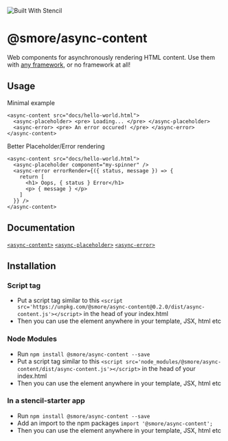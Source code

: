 ![Built With Stencil](https://img.shields.io/badge/-Built%20With%20Stencil-16161d.svg?logo=data%3Aimage%2Fsvg%2Bxml%3Bbase64%2CPD94bWwgdmVyc2lvbj0iMS4wIiBlbmNvZGluZz0idXRmLTgiPz4KPCEtLSBHZW5lcmF0b3I6IEFkb2JlIElsbHVzdHJhdG9yIDE5LjIuMSwgU1ZHIEV4cG9ydCBQbHVnLUluIC4gU1ZHIFZlcnNpb246IDYuMDAgQnVpbGQgMCkgIC0tPgo8c3ZnIHZlcnNpb249IjEuMSIgaWQ9IkxheWVyXzEiIHhtbG5zPSJodHRwOi8vd3d3LnczLm9yZy8yMDAwL3N2ZyIgeG1sbnM6eGxpbms9Imh0dHA6Ly93d3cudzMub3JnLzE5OTkveGxpbmsiIHg9IjBweCIgeT0iMHB4IgoJIHZpZXdCb3g9IjAgMCA1MTIgNTEyIiBzdHlsZT0iZW5hYmxlLWJhY2tncm91bmQ6bmV3IDAgMCA1MTIgNTEyOyIgeG1sOnNwYWNlPSJwcmVzZXJ2ZSI%2BCjxzdHlsZSB0eXBlPSJ0ZXh0L2NzcyI%2BCgkuc3Qwe2ZpbGw6I0ZGRkZGRjt9Cjwvc3R5bGU%2BCjxwYXRoIGNsYXNzPSJzdDAiIGQ9Ik00MjQuNywzNzMuOWMwLDM3LjYtNTUuMSw2OC42LTkyLjcsNjguNkgxODAuNGMtMzcuOSwwLTkyLjctMzAuNy05Mi43LTY4LjZ2LTMuNmgzMzYuOVYzNzMuOXoiLz4KPHBhdGggY2xhc3M9InN0MCIgZD0iTTQyNC43LDI5Mi4xSDE4MC40Yy0zNy42LDAtOTIuNy0zMS05Mi43LTY4LjZ2LTMuNkgzMzJjMzcuNiwwLDkyLjcsMzEsOTIuNyw2OC42VjI5Mi4xeiIvPgo8cGF0aCBjbGFzcz0ic3QwIiBkPSJNNDI0LjcsMTQxLjdIODcuN3YtMy42YzAtMzcuNiw1NC44LTY4LjYsOTIuNy02OC42SDMzMmMzNy45LDAsOTIuNywzMC43LDkyLjcsNjguNlYxNDEuN3oiLz4KPC9zdmc%2BCg%3D%3D&colorA=16161d&style=flat-square)

# @smore/async-content

Web components for asynchronously rendering HTML content.
Use them with [any framework](https://stenciljs.com/docs/framework-integration), or no framework at all!

## Usage

Minimal example
```tsx
<async-content src="docs/hello-world.html">
  <async-placeholder> <pre> Loading... </pre> </async-placeholder>
  <async-error> <pre> An error occured! </pre> </async-error>
</async-content>
```

Better Placeholder/Error rendering
```tsx
<async-content src="docs/hello-world.html">
  <async-placeholder component="my-spinner" />
  <async-error errorRender={({ status, message }) => {
    return [
      <h1> Oops, { status } Error</h1>
      <p> { message } </p>
    ]
  }} />
</async-content>
```

## Documentation
[`<async-content>`](./src/component/async-content/readme.md)
[`<async-placeholder>`](./src/component/async-placeholder/readme.md)
[`<async-error>`](./src/component/async-error/readme.md)


## Installation

### Script tag
- Put a script tag similar to this `<script src='https://unpkg.com/@smore/async-content@0.2.0/dist/async-content.js'></script>` in the head of your index.html
- Then you can use the element anywhere in your template, JSX, html etc

### Node Modules
- Run `npm install @smore/async-content --save`
- Put a script tag similar to this `<script src='node_modules/@smore/async-content/dist/async-content.js'></script>` in the head of your index.html
- Then you can use the element anywhere in your template, JSX, html etc

### In a stencil-starter app
- Run `npm install @smore/async-content --save`
- Add an import to the npm packages `import '@smore/async-content';`
- Then you can use the element anywhere in your template, JSX, html etc
